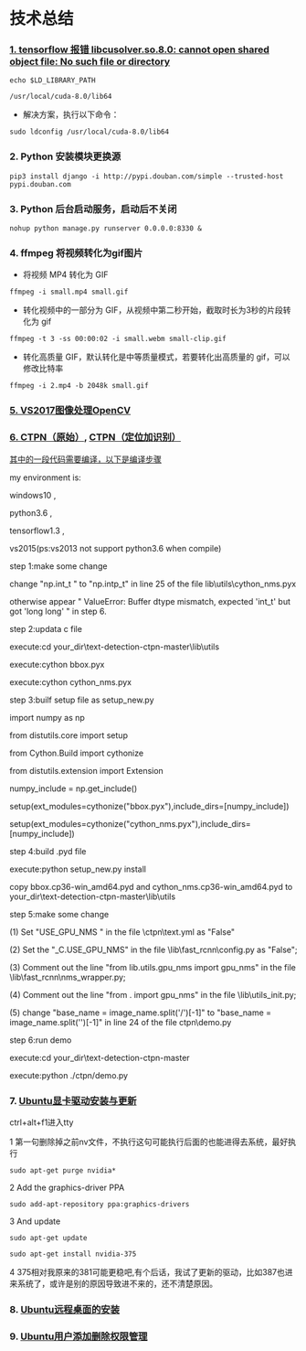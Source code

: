 # 技术总结
### [1. tensorflow 报错 libcusolver.so.8.0: cannot open shared object file: No such file or directory](https://blog.csdn.net/u012223913/article/details/78675284)
`echo $LD_LIBRARY_PATH`

`/usr/local/cuda-8.0/lib64`

* 解决方案，执行以下命令：

`sudo ldconfig /usr/local/cuda-8.0/lib64`

### 2. Python 安装模块更换源
`pip3 install django -i http://pypi.douban.com/simple --trusted-host pypi.douban.com`

### 3. Python 后台启动服务，启动后不关闭
`nohup python manage.py runserver 0.0.0.0:8330 &`

### 4. ffmpeg 将视频转化为gif图片
* 将视频 MP4 转化为 GIF

`ffmpeg -i small.mp4 small.gif`

* 转化视频中的一部分为 GIF，从视频中第二秒开始，截取时长为3秒的片段转化为 gif

`ffmpeg -t 3 -ss 00:00:02 -i small.webm small-clip.gif`

* 转化高质量 GIF，默认转化是中等质量模式，若要转化出高质量的 gif，可以修改比特率

`ffmpeg -i 2.mp4 -b 2048k small.gif`

### [5. VS2017图像处理OpenCV](https://blog.csdn.net/sinat_36264666/article/details/73135823?ref=myread)


### [6. CTPN（原始）](https://blog.csdn.net/sinat_36264666/article/details/73135823?ref=myread), [CTPN（定位加识别）](https://github.com/YCG09/chinese_ocr)

[其中的一段代码需要编译，以下是编译步骤](https://github.com/eragonruan/text-detection-ctpn/issues/73)

my environment is:

windows10 ,

python3.6 ,

tensorflow1.3 ,

vs2015(ps:vs2013 not support python3.6 when compile)

step 1:make some change

change "np.int_t " to "np.intp_t" in line 25 of the file lib\utils\cython_nms.pyx

otherwise appear " ValueError: Buffer dtype mismatch, expected 'int_t' but got 'long long' " in step 6.

step 2:updata c file

execute:cd your_dir\text-detection-ctpn-master\lib\utils

execute:cython bbox.pyx

execute:cython cython_nms.pyx

step 3:builf setup file as setup_new.py

import numpy as np

from distutils.core import setup

from Cython.Build import cythonize

from distutils.extension import Extension

numpy_include = np.get_include()

setup(ext_modules=cythonize("bbox.pyx"),include_dirs=[numpy_include])

setup(ext_modules=cythonize("cython_nms.pyx"),include_dirs=[numpy_include])

step 4:build .pyd file

execute:python setup_new.py install

copy bbox.cp36-win_amd64.pyd and cython_nms.cp36-win_amd64.pyd to your_dir\text-detection-ctpn-master\lib\utils

step 5:make some change

(1) Set "USE_GPU_NMS " in the file \ctpn\text.yml as "False"

(2) Set the "_C.USE_GPU_NMS" in the file \lib\fast_rcnn\config.py as "False";

(3) Comment out the line "from lib.utils.gpu_nms import gpu_nms" in the file \lib\fast_rcnn\nms_wrapper.py;

(4) Comment out the line "from . import gpu_nms" in the file \lib\utils_init.py;

(5) change "base_name = image_name.split('/')[-1]" to "base_name = image_name.split('\')[-1]" in line 24 of the file ctpn\demo.py

step 6:run demo

execute:cd your_dir\text-detection-ctpn-master

execute:python ./ctpn/demo.py

### 7. [Ubuntu显卡驱动安装与更新](https://blog.csdn.net/seymour163/article/details/78798419)

ctrl+alt+f1进入tty

1 第一句删除掉之前nv文件，不执行这句可能执行后面的也能进得去系统，最好执行

`sudo apt-get purge nvidia*`

2 Add the graphics-driver PPA

`sudo add-apt-repository ppa:graphics-drivers`

3 And update

`sudo apt-get update`

`sudo apt-get install nvidia-375`

4 375相对我原来的381可能更稳吧,有个后话，我试了更新的驱动，比如387也进来系统了，或许是别的原因导致进不来的，还不清楚原因。

### 8. [Ubuntu远程桌面的安装](https://blog.csdn.net/sinolover/article/details/78673625)

### 9. [Ubuntu用户添加删除权限管理](https://blog.csdn.net/cugxyy6/article/details/80690768)

